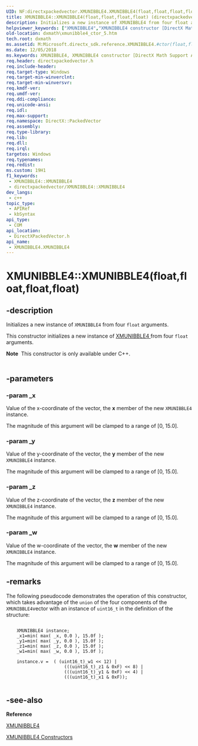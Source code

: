 ```yaml
---
UID: NF:directxpackedvector.XMUNIBBLE4.XMUNIBBLE4(float,float,float,float)
title: XMUNIBBLE4::XMUNIBBLE4(float,float,float,float) (directxpackedvector.h)
description: Initializes a new instance of XMUNIBBLE4 from four float arguments.
helpviewer_keywords: ["XMUNIBBLE4","XMUNIBBLE4 constructor [DirectX Math Support APIs]","XMUNIBBLE4 constructor [DirectX Math Support APIs]","XMUNIBBLE4 structure","XMUNIBBLE4 structure [DirectX Math Support APIs]","XMUNIBBLE4 constructor","XMUNIBBLE4.XMUNIBBLE4","XMUNIBBLE4.XMUNIBBLE4(float","float","float","float)","XMUNIBBLE4::XMUNIBBLE4","XMUNIBBLE4::XMUNIBBLE4(float","float","float","float)","dxmath.xmunibble4_ctor_5"]
old-location: dxmath\xmunibble4_ctor_5.htm
tech.root: dxmath
ms.assetid: M:Microsoft.directx_sdk.reference.XMUNIBBLE4.#ctor(float,float,float,float)
ms.date: 12/05/2018
ms.keywords: XMUNIBBLE4, XMUNIBBLE4 constructor [DirectX Math Support APIs], XMUNIBBLE4 constructor [DirectX Math Support APIs],XMUNIBBLE4 structure, XMUNIBBLE4 structure [DirectX Math Support APIs],XMUNIBBLE4 constructor, XMUNIBBLE4.XMUNIBBLE4, XMUNIBBLE4.XMUNIBBLE4(float,float,float,float), XMUNIBBLE4::XMUNIBBLE4, XMUNIBBLE4::XMUNIBBLE4(float,float,float,float), dxmath.xmunibble4_ctor_5
req.header: directxpackedvector.h
req.include-header: 
req.target-type: Windows
req.target-min-winverclnt: 
req.target-min-winversvr: 
req.kmdf-ver: 
req.umdf-ver: 
req.ddi-compliance: 
req.unicode-ansi: 
req.idl: 
req.max-support: 
req.namespace: DirectX::PackedVector
req.assembly: 
req.type-library: 
req.lib: 
req.dll: 
req.irql: 
targetos: Windows
req.typenames: 
req.redist: 
ms.custom: 19H1
f1_keywords:
 - XMUNIBBLE4::XMUNIBBLE4
 - directxpackedvector/XMUNIBBLE4::XMUNIBBLE4
dev_langs:
 - c++
topic_type:
 - APIRef
 - kbSyntax
api_type:
 - COM
api_location:
 - DirectXPackedVector.h
api_name:
 - XMUNIBBLE4.XMUNIBBLE4
---
```


# XMUNIBBLE4::XMUNIBBLE4(float,float,float,float)


## -description

Initializes a new instance of <code>XMUNIBBLE4</code> from four <code>float</code> arguments.
    

This constructor initializes a new instance of <a href="https://docs.microsoft.com/windows/desktop/api/directxpackedvector/ns-directxpackedvector-xmunibble4">XMUNIBBLE4 </a> from four
	<code>float</code> arguments.
<div class="alert"><b>Note</b>  This constructor is only available under C++.</div><div> </div>

## -parameters

### -param _x

Value of the x-coordinate of the vector, the <b>x</b> member of the new
		    <code>XMUNIBBLE4</code> instance.
		

The magnitude of this argument will be clamped to a range of [0, 15.0].

### -param _y

Value of the y-coordinate of the vector, the <b>y</b> member of the new
		    <code>XMUNIBBLE4</code> instance.
		

The magnitude of this argument will be clamped to a range of [0, 15.0].

### -param _z

Value of the z-coordinate of the vector, the <b>z</b> member of the new
		    <code>XMUNIBBLE4</code> instance.
		

The magnitude of this argument will be clamped to a range of [0, 15.0].

### -param _w

Value of the w-coordinate of the vector, the <b>w</b> member of the new
		    <code>XMUNIBBLE4</code> instance.
		

The magnitude of this argument will be clamped to a range of [0, 15.0].

## -remarks

The following pseudocode demonstrates the operation of this constructor, which takes
	    advantage of the <code>union</code> of the four components of the <code>XMUNIBBLE4</code>vector with an instance of <code>uint16_t</code> in the definition of the structure:
	


```

	XMUNIBBLE4 instance;
	_x1=min( max( _x, 0.0 ), 15.0f );
	_y1=min( max( _y, 0.0 ), 15.0f );
	_z1=min( max( _z, 0.0 ), 15.0f );
	_w1=min( max( _w, 0.0 ), 15.0f );

	instance.v =  ( (uint16_t)_w1 << 12) |
                      (((uint16_t)_z1 & 0xF) << 8) |
                      (((uint16_t)_y1 & 0xF) << 4) |
                      (((uint16_t)_x1 & 0xF));
      
```

## -see-also

<b>Reference</b>



<a href="https://docs.microsoft.com/windows/desktop/api/directxpackedvector/ns-directxpackedvector-xmunibble4">XMUNIBBLE4</a>



<a href="https://docs.microsoft.com/windows/desktop/dxmath/xmunibble4-ctor">XMUNIBBLE4 Constructors</a>

